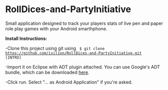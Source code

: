 RollDices-and-PartyInitiative
=============================

Small application designed to track your players stats of live pen and paper role play games with your Android smarthphone.

<b>Install Instructions:</b>

-Clone this project using git using
<code>
$ git clone https://github.com/isilion/RollDices-and-PartyInitiative.git [INTRO]
</code>

-Import it on Eclipse with ADT plugin attached. You can use Google's ADT bundle, which can be downloaded <a href="http://developer.android.com/sdk/index.html">here</a>.


-Click run. Select "... as Android Application" if you're asked.